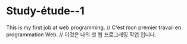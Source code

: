 # Study-étude--1
This is my first job at web programming. //
C'est mon premier travail en programmation Web. //
이것은 나의 첫 웹 프로그래밍 작업 입니다.
